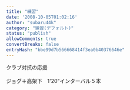 ```yaml
---
title: "練習"
date: '2008-10-05T01:02:16'
author: "subaru44k"
category: "練習(デフォルト)"
status: "publish"
allowComments: true
convertBreaks: false
entryHash: "bbe99d7b566668414f3ea0b40376646e"
---
```

クラブ対抗の応援<br>
<br>
ジョグ＋高架下　1'20"インターバル５本
